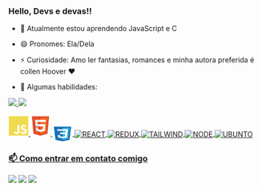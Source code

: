 ### Hello, Devs e devas!!

- 🌱 Atualmente estou aprendendo JavaScript e C
- 😄 Pronomes: Ela/Dela
- ⚡ Curiosidade: Amo ler fantasias, romances e minha autora preferida é collen Hoover ❤️


- 🔭 Algumas habilidades:
<div>
<a href="https://github.com/jenifergs">
<img height="150em" src="https://github-readme-stats.vercel.app/api/top-langs/?username=jenifergs&layout=compact&langs_count=7&theme=radical"/>
<img height="150em" src="https://github-readme-stats.vercel.app/api?username=jenifergs&show_icons=true&theme=radical&include_all_commits=true&count_private=true"/>
</div>
  
  <div style="display: inline"> <br/>
  <img width="40" src="https://raw.githubusercontent.com/devicons/devicon/master/icons/javascript/javascript-plain.svg">
  <img width="40" src="https://raw.githubusercontent.com/devicons/devicon/master/icons/html5/html5-original.svg">
  <img align="center" alt="CSS" height="30" width="40" src="https://raw.githubusercontent.com/devicons/devicon/master/icons/css3/css3-original.svg">
  <img align="center" alt="REACT" height="30" width="40" src="https://cdn.jsdelivr.net/gh/devicons/devicon/icons/react/react-original.svg">
  <img align="center" alt="REDUX" height="30" width="40" src="https://cdn.jsdelivr.net/gh/devicons/devicon/icons/redux/redux-original.svg">
  <img align="center" alt="TAILWIND" height="30" width="40" src="https://cdn.jsdelivr.net/gh/devicons/devicon/icons/tailwindcss/tailwindcss-plain.svg">
  <img align="center" alt="NODE" height="30" width="40" src="https://cdn.jsdelivr.net/gh/devicons/devicon/icons/nodejs/nodejs-original.svg">
  <img align="center" alt="UBUNTO" height="30" width="40" src="https://cdn.jsdelivr.net/gh/devicons/devicon/icons/ubuntu/ubuntu-plain.svg">
</div>
  
### 📫 Como entrar em contato comigo
  
<a href="https://instagram.com/livrosdajeni" target="_blank"><img src="https://img.shields.io/badge/-Instagram-%23E4405F?style=for-the-badge&logo=instagram&logoColor=white" target="_blank"></a>
<a href = "mailto:contato.comercialjenifer@gmail.com"><img src="https://img.shields.io/badge/Gmail-D14836?style=for-the-badge&logo=gmail&logoColor=white" target="_blank"></a>
<a href="https://www.linkedin.com/in/jenifergoncalvesdev" target="_blank"><img src="https://img.shields.io/badge/-LinkedIn-%230077B5?style=for-the-badge&logo=linkedin&logoColor=white" target="_blank"></a>   
</div>
  




